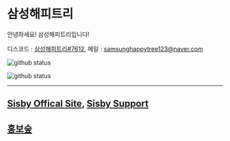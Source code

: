 # 삼성해피트리
안녕하세요! 삼성해피트리입니다!

디스코드 : [삼성해피트리#7612](https://discord.com/users/726350177601978438), 메일 : [samsunghappytree123@naver.com](mailto:samsunghappytree123@naver.com)

![github status](https://github-readme-stats.vercel.app/api?username=samsunghappytree123&theme=cobalt&show_icons=true)

![github status](https://github-readme-stats.vercel.app/api/top-langs/?username=samsunghappytree123&theme=cobalt&show_icons=true)

---

## [Sisby Offical Site](https://sisby.ga), [Sisby Support](https://discord.gg/HWZBBnR)
## [홍보숲](https://discord.gg/kbWbVU4)
